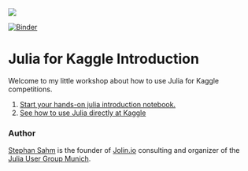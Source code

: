 <a href="https://www.jolin.io" target="_blank" rel="noreferrer noopener">
<img src="https://www.jolin.io/assets/Jolin/Jolin-Banner-Website-v1.1-darkmode.webp">
</a>

[![Binder](https://mybinder.org/badge_logo.svg)](https://mybinder.org/v2/gh/jolin-io/workshop-julia-for-kaggle/main?filepath=introduction.ipynb)


# Julia for Kaggle Introduction

Welcome to my little workshop about how to use Julia for Kaggle competitions.

1. [Start your hands-on julia introduction notebook.](https://mybinder.org/v2/gh/jolin-io/workshop-julia-for-kaggle/main?filepath=introduction.ipynb)
2. [See how to use Julia directly at Kaggle](https://www.kaggle.com/stephansahm/titanic-tutorial-julia-version)


### Author
[Stephan Sahm](https://github.com/schlichtanders) is the founder of [Jolin.io](www.jolin.io) consulting and organizer of the [Julia User Group Munich](https://www.meetup.com/julia-user-group-munich/).